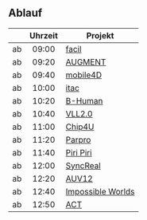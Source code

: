 ## Ablauf

<table>
  <thead>
    <tr>
      <th>&nbsp;</th>
      <th style="text-align: center">Uhrzeit</th>
      <th>Projekt</th>
    </tr>
  </thead>
  <tbody>
    <tr>
      <td>ab</td>
      <td style="text-align: center">09:00</td>
      <td><a href="facil.html">facil</a></td>
    </tr>
    <tr>
      <td>ab</td>
      <td style="text-align: center">09:20</td>
      <td><a href="augment.html">AUGMENT</a></td>
    </tr>
    <tr>
      <td>ab</td>
      <td style="text-align: center">09:40</td>
      <td><a href="mobile4d.html">mobile4D</a></td>
    </tr>
    <tr>
      <td>ab</td>
      <td style="text-align: center">10:00</td>
      <td><a href="itac.html">itac</a></td>
    </tr>
    <tr>
      <td>ab</td>
      <td style="text-align: center">10:20</td>
      <td><a href="b-human.html">B-Human</a></td>
    </tr>
    <tr>
      <td>ab</td>
      <td style="text-align: center">10:40</td>
      <td><a href="vll2.html">VLL2.0</a></td>
    </tr>
    <tr>
      <td>ab</td>
      <td style="text-align: center">11:00</td>
      <td><a href="chip4u.html">Chip4U</a></td>
    </tr>
    <tr>
      <td>ab</td>
      <td style="text-align: center">11:20</td>
      <td><a href="parpro.html">Parpro</a></td>
    </tr>
    <tr>
      <td>ab</td>
      <td style="text-align: center">11:40</td>
      <td><a href="piripiri.html">Piri Piri</a></td>
    </tr>
    <tr>
      <td>ab</td>
      <td style="text-align: center">12:00</td>
      <td><a href="syncreal.html">SyncReal</a></td>
    </tr>
    <tr>
      <td>ab</td>
      <td style="text-align: center">12:20</td>
      <td><a href="auv12.html">AUV12</a></td>
    </tr>
    <tr>
      <td>ab</td>
      <td style="text-align: center">12:40</td>
      <td><a href="impossible-worlds.html">Impossible Worlds</a></td>
    </tr>
    <tr>
      <td>ab</td>
      <td style="text-align: center">12:50</td>
      <td><a href="act.html">ACT</a></td>
    </tr>
  </tbody>
</table>

